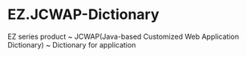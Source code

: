 # EZ.JCWAP-Dictionary
EZ series product ~ JCWAP(Java-based Customized Web Application Dictionary) ~ Dictionary for application
